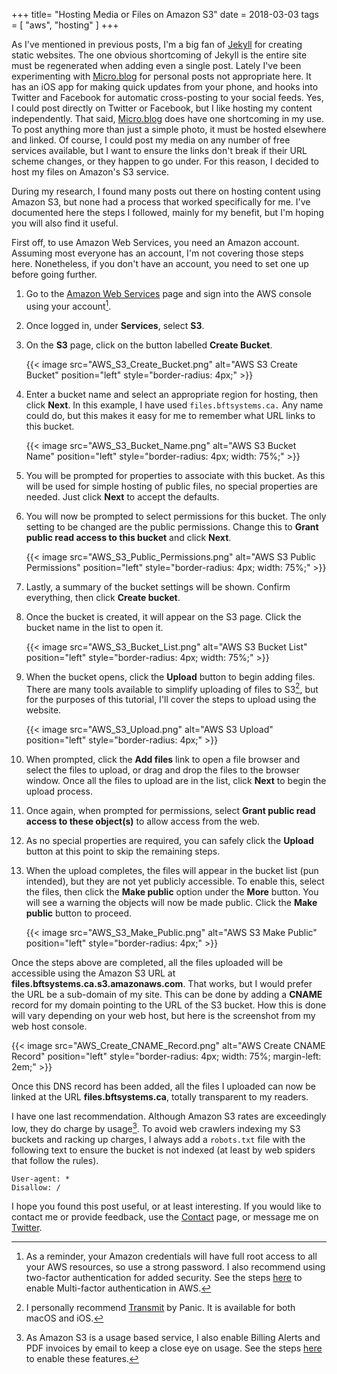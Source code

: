 +++
title= "Hosting Media or Files on Amazon S3"
date = 2018-03-03
tags = [ "aws", "hosting" ]
+++

As I've mentioned in previous posts, I'm a big fan of [Jekyll](https://jekyllrb.com/) for creating static websites. The one obvious shortcoming of Jekyll is the entire site must be regenerated when adding even a single post. Lately I've been experimenting with [Micro.blog](http://micro.blog) for personal posts not appropriate here. It has an iOS app for making quick updates from your phone, and hooks into Twitter and Facebook for automatic cross-posting to your social feeds. Yes, I could post directly on Twitter or Facebook, but I like hosting my content independently. That said, [Micro.blog](http://micro.blog) does have one shortcoming in my use. To post anything more than just a simple photo, it must be hosted elsewhere and linked. Of course, I could post my media on any number of free services available, but I want to ensure the links don't break if their URL scheme changes, or they happen to go under. For this reason, I decided to host my files on Amazon's S3 service. 

During my research, I found many posts out there on hosting content using Amazon S3, but none had a process that worked specifically for me. I've documented here the steps I followed, mainly for my benefit, but I'm hoping you will also find it useful.

First off, to use Amazon Web Services, you need an Amazon account. Assuming most everyone has an account, I'm not covering those steps here. Nonetheless, if you don't have an account, you need to set one up before going further.

1. Go to the [Amazon Web Services](https://aws.amazon.com) page and sign into the AWS console using your account[^1].
2. Once logged in, under __Services__, select __S3__.
3. On the __S3__ page, click on the button labelled __Create Bucket__.

   {{< image src="AWS_S3_Create_Bucket.png" alt="AWS S3 Create Bucket" position="left" style="border-radius: 4px;" >}}

4. Enter a bucket name and select an appropriate region for hosting, then click __Next__. In this example, I have used `files.bftsystems.ca.`  Any name could do, but this makes it easy for me to remember what URL links to this bucket.

   {{< image src="AWS_S3_Bucket_Name.png" alt="AWS S3 Bucket Name" position="left" style="border-radius: 4px; width: 75%;" >}}

5. You will be prompted for properties to associate with this bucket. As this will be used for simple hosting of public files, no special properties are needed. Just click __Next__ to accept the defaults.
6. You will now be prompted to select permissions for this bucket. The only setting to be changed are the public permissions. Change this to __Grant public read access to this bucket__ and click __Next__.

   {{< image src="AWS_S3_Public_Permissions.png" alt="AWS S3 Public Permissions" position="left" style="border-radius: 4px; width: 75%;" >}}

7. Lastly, a summary of the bucket settings will be shown. Confirm everything, then click __Create bucket__.
8. Once the bucket is created, it will appear on the S3 page. Click the bucket name in the list to open it.

   {{< image src="AWS_S3_Bucket_List.png" alt="AWS S3 Bucket List" position="left" style="border-radius: 4px; width: 75%;" >}}

9. When the bucket opens, click the __Upload__ button to begin adding files. There are many tools available to simplify uploading of files to S3[^2], but for the purposes of this tutorial, I'll cover the steps to upload using the website.

   {{< image src="AWS_S3_Upload.png" alt="AWS S3 Upload" position="left" style="border-radius: 4px;" >}}

10. When prompted, click the __Add files__ link to open a file browser and select the files to upload, or drag and drop the files to the browser window. Once all the files to upload are in the list, click __Next__ to begin the upload process.
11. Once again, when prompted for permissions, select __Grant public read access to these object(s)__ to allow access from the web.
12. As no special properties are required, you can safely click the __Upload__ button at this point to skip the remaining steps.
13. When the upload completes, the files will appear in the bucket list (pun intended), but they are not yet publicly accessible. To enable this, select the files, then click the __Make public__ option under the __More__ button. You will see a warning the objects will now be made public. Click the __Make public__ button to proceed.

    {{< image src="AWS_S3_Make_Public.png" alt="AWS S3 Make Public" position="left" style="border-radius: 4px;" >}}

Once the steps above are completed, all the files uploaded will be accessible using the Amazon S3 URL at __files.bftsystems.ca.s3.amazonaws.com__. That works, but I would prefer the URL be a sub-domain of my site. This can be done by adding a __CNAME__ record for my domain pointing to the URL of the S3 bucket. How this is done will vary depending on your web host, but here is the screenshot from my web host console.

   {{< image src="AWS_Create_CNAME_Record.png" alt="AWS Create CNAME Record" position="left" style="border-radius: 4px; width: 75%; margin-left: 2em;" >}}

Once this DNS record has been added, all the files I uploaded can now be linked at the URL __files.bftsystems.ca__, totally transparent to my readers.

I have one last recommendation. Although Amazon S3 rates are exceedingly low, they do charge by usage[^3]. To avoid web crawlers indexing my S3 buckets and racking up charges, I always add a `robots.txt` file with the following text to ensure the bucket is not indexed (at least by web spiders that follow the rules).

    User-agent: *
    Disallow: /

I hope you found this post useful, or at least interesting. If you would like to contact me or provide feedback, use the [Contact](/contact) page, or message me on [Twitter](http://twitter.com/bftsystems).

[^1]: As a reminder, your Amazon credentials will have full root access to all your AWS resources, so use a strong password. I also recommend using two-factor authentication for added security. See the steps [here](https://docs.aws.amazon.com/IAM/latest/UserGuide/id_credentials_mfa_enable_virtual.html) to enable Multi-factor authentication in AWS.
[^2]: I personally recommend [Transmit](https://www.panic.com/transmit) by Panic. It is available for both macOS and iOS.
[^3]: As Amazon S3 is a usage based service, I also enable Billing Alerts and PDF invoices by email to keep a close eye on usage. See the steps [here](https://docs.aws.amazon.com/AmazonCloudWatch/latest/monitoring/monitor_estimated_charges_with_cloudwatch.html) to enable these features.